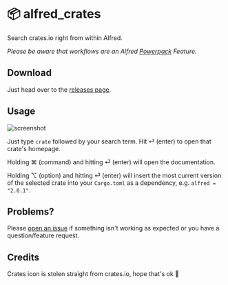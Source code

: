 # 📦 alfred_crates

Search crates.io right from within Alfred.

*Please be aware that workflows are an Alfred [Powerpack](https://www.alfredapp.com/powerpack/) Feature.*

## Download

Just head over to the [releases page](https://github.com/kiliankoe/alfred_crates/releases/latest).

## Usage

![screenshot](https://i.imgur.com/Rof9Bqp.png)

Just type `crate` followed by your search term. Hit ⏎ (enter) to open that crate's homepage.

Holding ⌘ (command) and hitting ⏎ (enter) will open the documentation.

Holding ⌥ (option) and hitting ⏎ (enter) will insert the most current version of the selected crate into your `Cargo.toml` as a dependency, e.g. `alfred = "2.0.1"`.

## Problems?

Please [open an issue](https://github.com/kiliankoe/alfred_crates/issues/new) if something isn't working as expected or you have a question/feature request.

## Credits

Crates icon is stolen straight from crates.io, hope that's ok 😬
